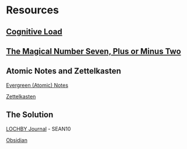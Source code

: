 # Resources

## [Cognitive Load](https://en.wikipedia.org/wiki/Cognitive_load)

## [The Magical Number Seven, Plus or Minus Two](https://en.wikipedia.org/wiki/The_Magical_Number_Seven,_Plus_or_Minus_Two)

## Atomic Notes and Zettelkasten
[Evergreen (Atomic) Notes](https://notes.andymatuschak.org/)

[Zettelkasten](https://zettelkasten.de/introduction/)

## The Solution
[LOCHBY Journal](https://www.lochby.com/collections/frontpage/products/field-journal) - SEAN10

[Obsidian](https://obsidian.md/)
